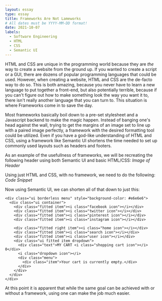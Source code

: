 ```yaml
---
layout: essay
type: essay
title: Frameworks Are Not Lameworks
# All dates must be YYYY-MM-DD format!
date: 2021-10-07
labels:
  - Software Engineering
  - HTML
  - CSS
  - Semantic UI
---
```


  HTML and CSS are unique in the programming world because they are *the* way to create a website from the ground up. If you wanted to create a script or a GUI, there are dozens of popular programming languages that could be used. However, when creating a website, HTML and CSS are the de-facto way to do so. This is both amazing, because you never have to learn a new language to put together a front-end, but also potentially terrible, because if you can't figure out how to make something look the way you want it to, there isn't really another language that you can turn to. This situation is where Frameworks come in to save the day.
    
  Most frameworks basically boil down to a pre-set stylesheet and a Javascript backend to make the magic happen. Instead of banging one's head against the wall, trying to get the margins of an image set to line up with a paired image perfectly, a framework with the desired formatting tool could be utilized. Even if you have a god-like understanding of HTML and CSS, using a framework like Semantic UI shortens the time needed to set up commonly used layouts such as headers and footers.  
    
As an example of the usefullness of frameworks, we will be recreating the following header using both Semantic UI and basic HTML/CSS:
*Image of Header*

Using just HTML and CSS, with no framework, we need to do the following:
*Code Snippet*

Now using Semantic UI, we can shorten all of that down to just this:
```
<div class="ui borderless menu" style="background-color: #e6e6e6">
  <div class="ui container">
    <div class="fitted item"><i class="facebook icon"></i></div>
    <div class="fitted item"><i class="twitter icon"></i></div>
    <div class="fitted item"><i class="pinterest icon"></i></div>
    <div class="fitted item"><i class="instagram icon"></i></div>

    <div class="fitted right item"><i class="home icon"></i></div>
    <div class="fitted item"><i class="search icon"></i></div>
    <div class="fitted item"><i class="user icon"></i></div>
    <div class="ui fitted item dropdown">
      <div class="text">MY CART <i class="shopping cart icon"></i> 0</div>
      <i class="dropdown icon"></i>
      <div class="menu">
        <div class="item">Your cart is currently empty.</div>
      </div>
    </div>
  </div>
</div>
```

At this point it is apparent that while the same goal can be achieved with or without a framework, using one can make the job much easier.
